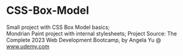 # CSS-Box-Model
Small project with CSS Box Model basics;<br/>
Mondrian Paint project with internal stylesheets; Project Source: The Complete 2023 Web Development Bootcamp, by Angela Yu @ www.udemy.com
